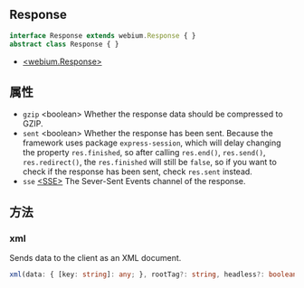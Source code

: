 <!-- title: Response; order: 12 -->

## Response

```ts
interface Response extends webium.Response { }
abstract class Response { }
```

- [\<webium.Response\>](https://github.com/hyurl/webium#response)

## 属性

- `gzip` \<boolean\> Whether the response data should be compressed to GZIP.
- `sent` \<boolean\> Whether the response has been sent. Because the framework
    uses package `express-session`, which will delay changing the property
    `res.finished`, so after calling `res.end()`, `res.send()`, `res.redirect()`,
    the `res.finished` will still be `false`, so if you want to check if the
    response has been sent, check `res.sent` instead.
- `sse` [\<SSE\>](https://github.com/hyurl/sfn-sse/blob/master/src/index.ts#L14)
    The Sever-Sent Events channel of the response.

## 方法

### xml

Sends data to the client as an XML document.

```ts
xml(data: { [key: string]: any; }, rootTag?: string, headless?: boolean): void;
```

